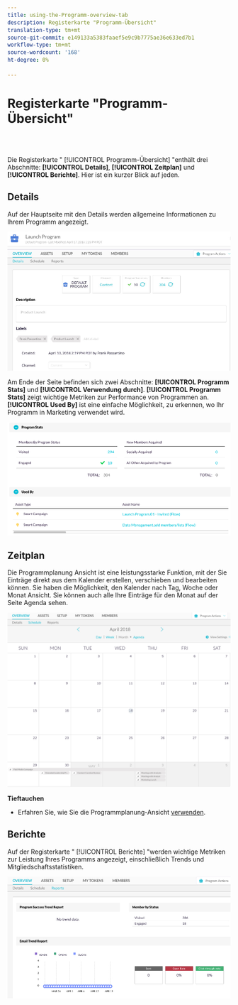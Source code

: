```yaml
---
title: using-the-Programm-overview-tab
description: Registerkarte "Programm-Übersicht"
translation-type: tm+mt
source-git-commit: e149133a5383faaef5e9c9b7775ae36e633ed7b1
workflow-type: tm+mt
source-wordcount: '168'
ht-degree: 0%

---
```



# Registerkarte &quot;Programm-Übersicht&quot;

<br> 

Die Registerkarte &quot; [!UICONTROL Programm-Übersicht] &quot;enthält drei Abschnitte: **[!UICONTROL Details]**, **[!UICONTROL Zeitplan]** und **[!UICONTROL Berichte]**. Hier ist ein kurzer Blick auf jeden.

## Details

Auf der Hauptseite mit den Details werden allgemeine Informationen zu Ihrem Programm angezeigt.

![Bild eins](/help/sky/assets/programs/using-the-program-overview-tab/using-the-program-overview-tab-1.png)

Am Ende der Seite befinden sich zwei Abschnitte: **[!UICONTROL Programm Stats]** und **[!UICONTROL Verwendung durch]**. **[!UICONTROL Programm Stats]** zeigt wichtige Metriken zur Performance von Programmen an. **[!UICONTROL Used By]** ist eine einfache Möglichkeit, zu erkennen, wo Ihr Programm in Marketing verwendet wird.

![Bild zwei](/help/sky/assets/programs/using-the-program-overview-tab/using-the-program-overview-tab-2.png)

## Zeitplan

Die Programmplanung Ansicht ist eine leistungsstarke Funktion, mit der Sie Einträge direkt aus dem Kalender erstellen, verschieben und bearbeiten können. Sie haben die Möglichkeit, den Kalender nach Tag, Woche oder Monat Ansicht. Sie können auch alle Ihre Einträge für den Monat auf der Seite Agenda sehen.

![Bild drei](/help/sky/assets/programs/using-the-program-overview-tab/using-the-program-overview-tab-3.png)

**Tieftauchen**

* Erfahren Sie, wie Sie die Programmplanung-Ansicht [verwenden](/help/sky/navigating-program-schedule-view.md).

## Berichte

Auf der Registerkarte &quot; [!UICONTROL Berichte] &quot;werden wichtige Metriken zur Leistung Ihres Programms angezeigt, einschließlich Trends und Mitgliedschaftsstatistiken.

![Bild vier](/help/sky/assets/programs/using-the-program-overview-tab/using-the-program-overview-tab-4.png)
